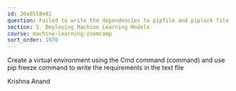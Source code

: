 ```yaml
---
id: 26a0558e81
question: Failed to write the dependencies to pipfile and piplock file
section: 5. Deploying Machine Learning Models
course: machine-learning-zoomcamp
sort_order: 1970
---
```


Create a virtual environment using the Cmd command (command) and use pip freeze command to write the requirements in the text file

Krishna Anand

